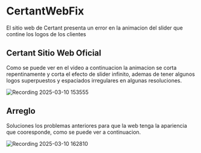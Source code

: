 # CertantWebFix

El sitio web de Certant presenta un error en la animacion del slider que contine los logos de los clientes

## Certant Sitio Web Oficial 

Como se puede ver en el video a continuacion la animacion se corta repentinamente y corta el efecto de slider infinito, ademas de tener algunos logos superpuestos y espaciados irregulares en algunas resoluciones.

![Recording 2025-03-10 153555](https://github.com/user-attachments/assets/d611a076-5d42-4fd2-9de1-1ba50026df36)

## Arreglo

Soluciones los problemas anteriores para que la web tenga la apariencia que cooresponde, como se puede ver a continuacion. 

![Recording 2025-03-10 162810](https://github.com/user-attachments/assets/79493289-b20e-4dea-8325-aa27ae96f3ba)
